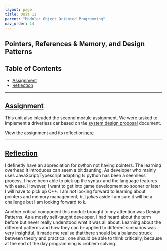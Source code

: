 ```yaml
---
layout: page
title: Unit 11
parent: "Module: Object Oriented Programming"
nav_order: 14
---
```


<h2>Pointers, References & Memory, and Design Patterns</h2>

## Table of Contents
- [Assignment](#assignment)
- [Reflection](#reflection)

---
## [Assignment](#assignment)
This unit also inlcuded the second module assignment. We were tasked to implement a driverless car based on the [system design proposal](/eportfolio/module_oop/system_design/) document.  

View the assignment and its reflection [here](/eportfolio/module_oop/system_implementation/)

---

## [Reflection](#reflection)
I definetly have an appreciation for python not having pointers. The learning overhead it introduces can seem a bit daunting. As developer who mainly uses JavaScript/Typescript adapting to python has been a seemless process. I have been able to pick up the syntax and the language features with ease. However, I want to get into game development so sooner or later I will have to pick up C++. I am _not_ looking forward to learning about pointers and memory management, but _jokes_ aside I am sure it will be a challenge but I am looking forward to it.

Another critical component this module brought to my attention was Design Patterns. As a mostly self-taught developer, I had heard about the term before but never really understood what it was all about. Learning about the different patterns and how they can be applied to different scenarios was very insightful, it made me realise that there should be a balance struck between theory and practical, one should be able to think critically, because at the end of the day programming is problem solving.